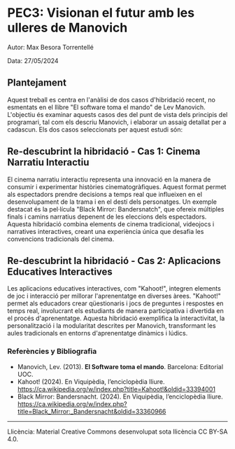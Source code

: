 # PEC3: Visionan el futur amb les ulleres de Manovich 

Autor: Max Besora Torrentellé

Data: 27/05/2024 


## Plantejament
Aquest treball es centra en l'anàlisi de dos casos d'hibridació recent, no esmentats en el llibre "El software toma el mando" de Lev Manovich. L'objectiu és examinar aquests casos des del punt de vista dels principis del programari, tal com els descriu Manovich, i elaborar un assaig detallat per a cadascun. Els dos casos seleccionats per aquest estudi són:


## Re-descubrint la hibridació - Cas 1: Cinema Narratiu Interactiu
El cinema narratiu interactiu representa una innovació en la manera de consumir i experimentar històries cinematogràfiques. Aquest format permet als espectadors prendre decisions a temps real que influeixen en el desenvolupament de la trama i en el destí dels personatges. Un exemple destacat és la pel·lícula "Black Mirror: Bandersnatch", que ofereix múltiples finals i camins narratius depenent de les eleccions dels espectadors. Aquesta hibridació combina elements de cinema tradicional, videojocs i narratives interactives, creant una experiència única que desafia les convencions tradicionals del cinema.


## Re-descubrint la hibridació - Cas 2: Aplicacions Educatives Interactives
Les aplicacions educatives interactives, com "Kahoot!", integren elements de joc i interacció per millorar l'aprenentatge en diverses àrees. "Kahoot!" permet als educadors crear qüestionaris i jocs de preguntes i respostes en temps real, involucrant els estudiants de manera participativa i divertida en el procés d'aprenentatge. Aquesta hibridació exemplifica la interactivitat, la personalització i la modularitat descrites per Manovich, transformant les aules tradicionals en entorns d'aprenentatge dinàmics i lúdics.



### Referències y Bibliografia

* Manovich, Lev. (2013). **El Software toma el mando**. Barcelona: Editorial UOC.
* Kahoot! (2024). En Viquipèdia, l’enciclopèdia lliure. https://ca.wikipedia.org/w/index.php?title=Kahoot!&oldid=33394001
* Black Mirror: Bandersnacht. (2024). En Viquipèdia, l’enciclopèdia lliure. https://ca.wikipedia.org/w/index.php?title=Black_Mirror:_Bandersnacht&oldid=33360966


----

Llicència: Material Creative Commons desenvolupat sota llicència CC BY-SA 4.0.
